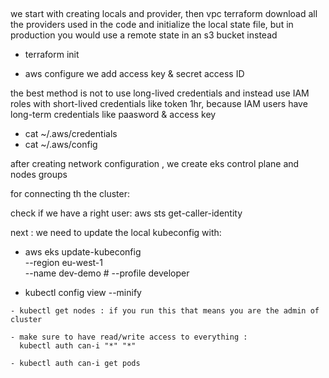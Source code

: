##
we start with creating locals and provider, then vpc
terraform download all the providers used in the code and initialize the local state file, but in production you would use a remote state in an s3 bucket instead
- terraform init 

- aws configure 
we add access key & secret access ID

the best method is not to use long-lived credentials and instead use IAM roles with short-lived credentials like token 1hr,
because IAM users have long-term credentials like paasword & access key 

- cat ~/.aws/credentials
- cat ~/.aws/config


after creating network configuration , we create eks control plane and nodes groups

for connecting th the cluster: 

check if we have a right user: aws sts get-caller-identity 

next : we need to update the local kubeconfig with: 
   - aws eks update-kubeconfig \
    --region eu-west-1 \
    --name dev-demo
    # --profile developer
   
   - kubectl config view --minify

    - kubectl get nodes : if you run this that means you are the admin of cluster

    - make sure to have read/write access to everything :
      kubectl auth can-i "*" "*"

    - kubectl auth can-i get pods


